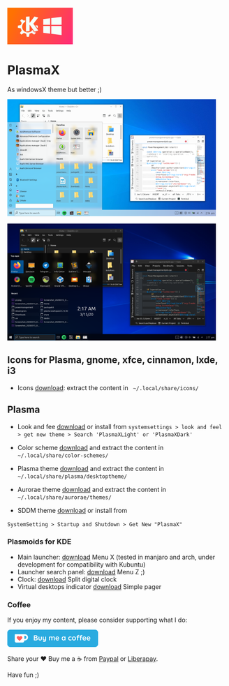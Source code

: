 ![logo](https://raw.githubusercontent.com/adhec/plasmaX/master/light.png "logo")

# PlasmaX

As windowsX theme but better ;)

<p> <a href="https://raw.githubusercontent.com/adhec/plasmaX/master/plasmaXlight.png" title="view">
    <img src="https://raw.githubusercontent.com/adhec/plasmaX/master/plasmaXlight_.png" alt="view" />
</a></p>

<p> <a href="https://raw.githubusercontent.com/adhec/plasmaX/master/plasmaXdark.png" title="view">
    <img src="https://raw.githubusercontent.com/adhec/plasmaX/master/plasmaXdark_.png" alt="view" />
</a></p>


## Icons for Plasma, gnome, xfce, cinnamon, lxde, i3

- Icons  [download](https://www.pling.com/p/1367155/): extract the content in
` ~/.local/share/icons/`

## Plasma 

- Look and fee [download](https://www.pling.com/p/1367175/) or install from 
`systemsettings > look and feel > get new theme > Search 'PlasmaXLight' or 'PlasmaXDark'`

- Color scheme [download](https://www.pling.com/p/1367143/) and extract the content in
` ~/.local/share/color-schemes/ `

- Plasma theme [download](https://www.pling.com/p/1367149/) and extract the content in
`~/.local/share/plasma/desktoptheme/`

- Aurorae theme [download](https://www.pling.com/p/1367140) and extract the content in
` ~/.local/share/aurorae/themes/ `

- SDDM theme [download](https://www.pling.com/p/1367154) or install from 

` SystemSetting > Startup and Shutdown > Get New "PlasmaX" `

### Plasmoids for KDE

* Main launcher:  [download](https://www.pling.com/p/1367178/) Menu X  (tested in manjaro and arch, under development for compatibility with Kubuntu) 
* Launcher search panel: [download](https://www.pling.com/p/1367167/) Menu Z  ;)
* Clock: [download](https://www.pling.com/p/1324315/) Split digital clock
* Virtual desktops indicator [download](https://www.pling.com/p/1364071/) Simple pager

### Coffee

If you enjoy my content, please consider supporting what I do:

<p> <a href="https://www.paypal.com/cgi-bin/webscr?cmd=_s-xclick&hosted_button_id=V9Q8MK9CKSQW8&source=url" title="view">
    <img src="https://raw.githubusercontent.com/adhec/plasmaX/master/coffee.png" alt="view" />
</a></p>

Share your ❤️ Buy me a ☕ from [Paypal](https://www.paypal.com/cgi-bin/webscr?cmd=_s-xclick&hosted_button_id=V9Q8MK9CKSQW8&source=url) or [Liberapay](https://liberapay.com/_adhe_/donate).

Have fun ;)
